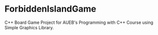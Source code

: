 # ForbiddenIslandGame

C++ Board Game Project for AUEB's Programming with C++ Course using Simple Graphics Library.
